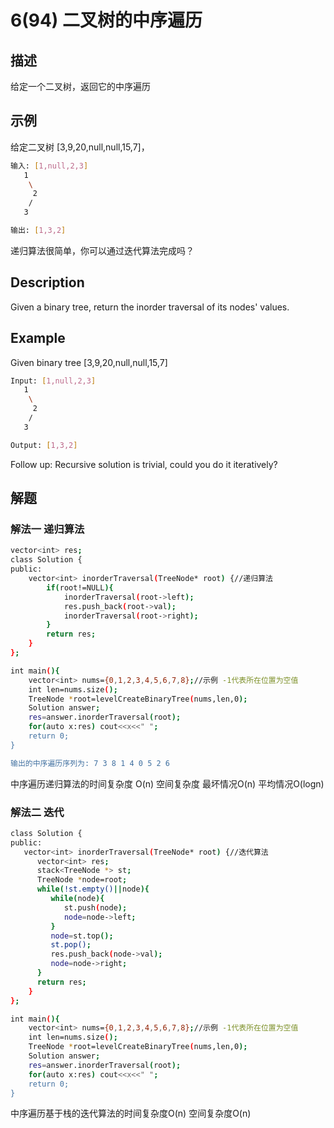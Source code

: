 # 6(94) 二叉树的中序遍历
## 描述
给定一个二叉树，返回它的中序遍历
## 示例
给定二叉树 [3,9,20,null,null,15,7]，
```bash
输入: [1,null,2,3]
   1
    \
     2
    /
   3

输出: [1,3,2]
``` 
递归算法很简单，你可以通过迭代算法完成吗？

## Description
Given a binary tree, return the inorder traversal of its nodes' values.
## Example
Given binary tree [3,9,20,null,null,15,7]
```bash
Input: [1,null,2,3]
   1
    \
     2
    /
   3

Output: [1,3,2]
```
Follow up: Recursive solution is trivial, could you do it iteratively?

## 解题
### 解法一 递归算法
```bash
vector<int> res;
class Solution {
public:
    vector<int> inorderTraversal(TreeNode* root) {//递归算法
        if(root!=NULL){
            inorderTraversal(root->left);
            res.push_back(root->val);
            inorderTraversal(root->right);
        }
        return res;
    }
};

int main(){
    vector<int> nums={0,1,2,3,4,5,6,7,8};//示例 -1代表所在位置为空值
    int len=nums.size();
    TreeNode *root=levelCreateBinaryTree(nums,len,0);
    Solution answer;
    res=answer.inorderTraversal(root);
    for(auto x:res) cout<<x<<" ";
    return 0;
}

输出的中序遍历序列为: 7 3 8 1 4 0 5 2 6
```
中序遍历递归算法的时间复杂度 O(n) 空间复杂度 最坏情况O(n) 平均情况O(logn)
### 解法二 迭代
```bash
class Solution {
public:
   vector<int> inorderTraversal(TreeNode* root) {//迭代算法
      vector<int> res;
      stack<TreeNode *> st;
      TreeNode *node=root;
      while(!st.empty()||node){
         while(node){
            st.push(node);
            node=node->left;
         }
         node=st.top();
         st.pop();
         res.push_back(node->val);
         node=node->right;
      }
      return res;
    }
};

int main(){
    vector<int> nums={0,1,2,3,4,5,6,7,8};//示例 -1代表所在位置为空值
    int len=nums.size();
    TreeNode *root=levelCreateBinaryTree(nums,len,0);
    Solution answer;
    res=answer.inorderTraversal(root);
    for(auto x:res) cout<<x<<" ";
    return 0;
}
```
中序遍历基于栈的迭代算法的时间复杂度O(n) 空间复杂度O(n)